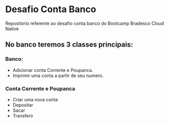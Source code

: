 # Desafio Conta Banco

Repositório referente ao desafio conta banco do Bootcamp Bradesco Cloud Native

## No banco teremos 3 classes principais:

### Banco:

- Adicionar conta Corrente e Poupanca.
- Imprimir uma conta a partir de seu numero.

### Conta Corrente e Poupanca

- Criar uma nova conta
- Depositar
- Sacar
- Transferir
